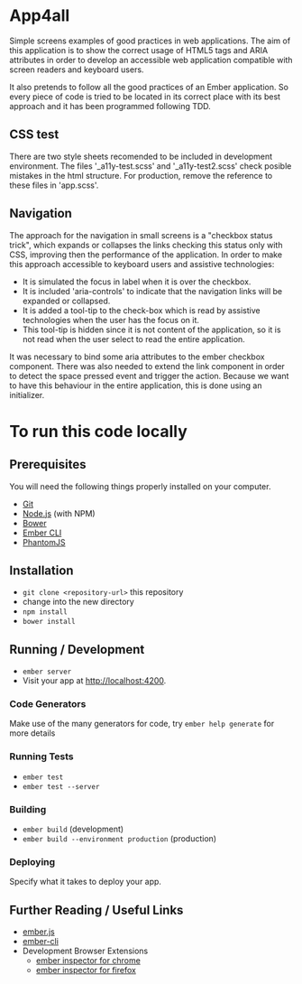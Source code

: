 # App4all

Simple screens examples of good practices in web applications. The aim of this application is to show the correct usage of HTML5 tags and ARIA attributes in order to develop an accessible web application compatible with screen readers and keyboard users.

It also pretends to follow all the good practices of an Ember application. So every piece of code is tried to be located in its correct place with its best approach and it has been programmed following TDD.

## CSS test

There are two style sheets recomended to be included in development environment. The files '_a11y-test.scss' and '_a11y-test2.scss' check posible mistakes in the html structure. For production, remove the reference to these files in 'app.scss'.

## Navigation

The approach for the navigation in small screens is a "checkbox status trick", which expands or collapses the links checking this status only with CSS, improving then the performance of the application. In order to make this approach accessible to keyboard users and assistive technologies:

* It is simulated the focus in label when it is over the checkbox.
* It is included 'aria-controls' to indicate that the navigation links will be expanded or collapsed.
* It is added a tool-tip to the check-box which is read by assistive technologies when the user has the focus on it.
* This tool-tip is hidden since it is not content of the application, so it is not read when the user select to read the entire application.

It was necessary to bind some aria attributes to the ember checkbox component. There was also needed to extend the link component in order to detect the space pressed event and trigger the action. Because we want to have this behaviour in the entire application, this is done using an initializer.

# To run this code locally

## Prerequisites

You will need the following things properly installed on your computer.

* [Git](http://git-scm.com/)
* [Node.js](http://nodejs.org/) (with NPM)
* [Bower](http://bower.io/)
* [Ember CLI](http://www.ember-cli.com/)
* [PhantomJS](http://phantomjs.org/)

## Installation

* `git clone <repository-url>` this repository
* change into the new directory
* `npm install`
* `bower install`

## Running / Development

* `ember server`
* Visit your app at [http://localhost:4200](http://localhost:4200).

### Code Generators

Make use of the many generators for code, try `ember help generate` for more details

### Running Tests

* `ember test`
* `ember test --server`

### Building

* `ember build` (development)
* `ember build --environment production` (production)

### Deploying

Specify what it takes to deploy your app.

## Further Reading / Useful Links

* [ember.js](http://emberjs.com/)
* [ember-cli](http://www.ember-cli.com/)
* Development Browser Extensions
  * [ember inspector for chrome](https://chrome.google.com/webstore/detail/ember-inspector/bmdblncegkenkacieihfhpjfppoconhi)
  * [ember inspector for firefox](https://addons.mozilla.org/en-US/firefox/addon/ember-inspector/)

